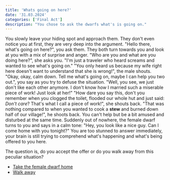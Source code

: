 ```yaml
---
title: 'Whats going on here?'
date: '31.03.2024'
categories: ['Final Act']
description: "You chose to ask the dwarfs what's is going on."
---
```


You slowly leave your hiding spot and approach them. They don't even notice you at first, they are
very deep into the argument. "Hello there, what's going on here?", you ask them. They both turn
towards you and look at you with a mix of surprise and anger. "Who are you and what are you doing
here?", she asks you. "I'm just a traveler who heard screams and wanted to see what's going on."
"You only heard us because my wife right here doesn't want to understand that she is wrong!", the
male shouts. "Okay, okay, calm down. Tell me what's going on, maybe I can help you two out.", you 
say as you try to defuse the situation. "Well, you see, we just don't like each other anymore. I
don't know how I married such a miserable piece of work! Just look at her!" "How dare you say this,
don't you remember when you clogged the toilet, flooded our whole hut and just said: _Don't care_?
That's what I call a piece of work!", she shouts back. "That was nothing compared to when you wanted
to cook a **stew** and burned down half of our village!", he shoots back. You can't help but be a
bit amused and disturbed at the same time. Suddenly out of nowhere, the female dwarf turns to you
and says in a calm tone: "Hey, you look like a nice guy. Can I come home with you tonight?" You are
too stunned to answer immediately, your brain is still trying to comprehend what's happening and
what's being offered to you here.

The question is, do you accept the offer or do you walk away from this peculiar situation?

- [Take the female dwarf home](final_act_warrior_accept_dwarf)
- [Walk away](final_act_warrior_dwarf_walk_away)
